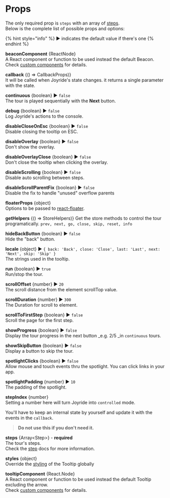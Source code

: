 # Props

The only required prop is `steps` with an array of [steps](step.md).  
Below is the complete list of possible props and options:

{% hint style="info" %}
▶︎ indicates the default value if there's one
{% endhint %}

**beaconComponent** {ReactNode}  
A React component or function to be used instead the default Beacon. Check [custom components](custom-components.md) for details.

**callback** {\(\) =&gt; CallbackProps\)}  
It will be called when Joyride's state changes. it returns a single parameter with the state.

**continuous** {boolean} ▶︎ `false`  
The tour is played sequentially with the **Next** button.

**debug** {boolean} ▶︎ `false`  
Log Joyride's actions to the console.

**disableCloseOnEsc** {boolean} ▶︎ `false`  
Disable closing the tooltip on ESC.

**disableOverlay** {boolean} ▶︎ `false`  
Don't show the overlay.

**disableOverlayClose** {boolean} ▶︎ `false`  
Don't close the tooltip when clicking the overlay.

**disableScrolling** {boolean} ▶︎ `false`  
Disable auto scrolling between steps.

**disableScrollParentFix** {boolean} ▶︎ `false`  
Disable the fix to handle "unused" overflow parents

**floaterProps** {object}  
Options to be passed to [react-floater](https://github.com/gilbarbara/react-floater).

**getHelpers** {\(\) =&gt; StoreHelpers\)} Get the store methods to control the tour programatically. `prev, next, go, close, skip, reset, info`

**hideBackButton** {boolean} ▶︎ `false`  
Hide the "back" button.

**locale** {object} ▶︎ `{ back: 'Back', close: 'Close', last: 'Last', next: 'Next', skip: 'Skip' }`  
The strings used in the tooltip.

**run** {boolean} ▶︎ `true`  
Run/stop the tour.

**scrollOffset** {number} ▶︎ `20`  
The scroll distance from the element scrollTop value.

**scrollDuration** {number} ▶︎ `300`  
The Duration for scroll to element.

**scrollToFirstStep** {boolean} ▶︎ `false`  
Scroll the page for the first step.

**showProgress** {boolean} ▶︎ `false`  
Display the tour progress in the next button \_e.g. 2/5 \_in `continuous` tours.

**showSkipButton** {boolean} ▶︎ `false`  
Display a button to skip the tour.

**spotlightClicks** {boolean} ▶︎ `false`  
Allow mouse and touch events thru the spotlight. You can click links in your app.

**spotlightPadding** {number} ▶︎ `10`  
The padding of the spotlight.

**stepIndex** {number}  
Setting a number here will turn Joyride into `controlled` mode.

You'll have to keep an internal state by yourself and update it with the events in the `callback`.

> **Do not use this if you don't need it.**

**steps** {Array&lt;Step&gt;} - **required**  
The tour's steps.  
Check the [step](step.md) docs for more information.

**styles** {object}  
Override the [styling](styling.md) of the Tooltip globally

**tooltipComponent** {React.Node}  
A React component or function to be used instead the default Tooltip excluding the arrow.  
Check [custom components](custom-components.md) for details.
